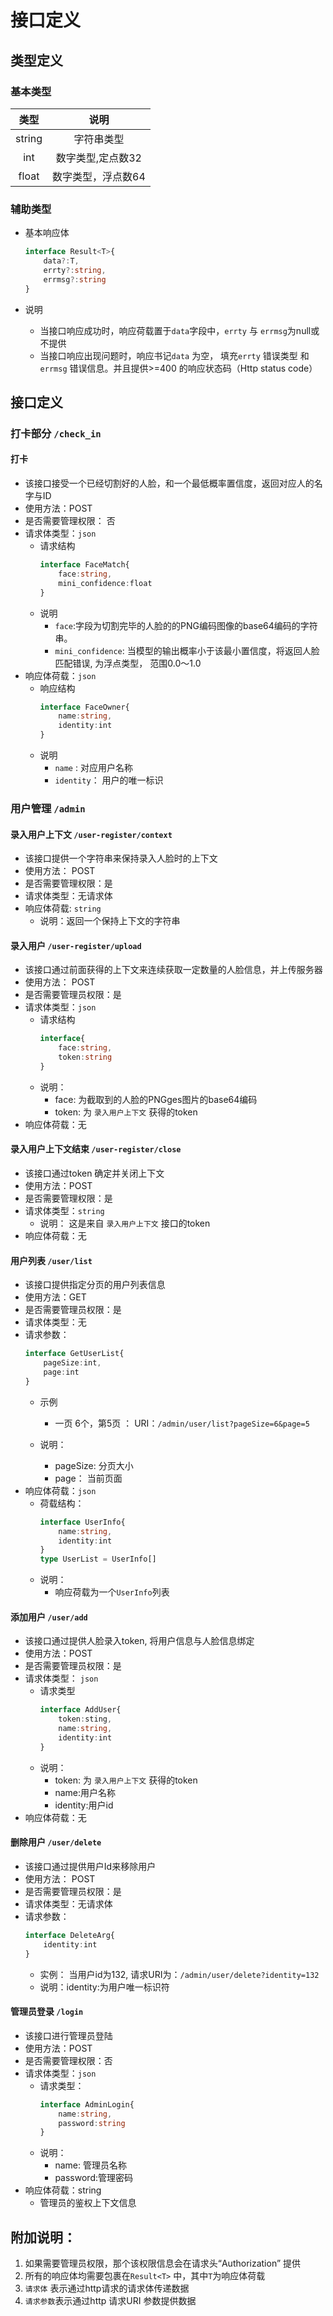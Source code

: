 # 接口定义

## 类型定义

### 基本类型
| 类型 | 说明 |
| :--: | :--: |
| string | 字符串类型 |
| int | 数字类型,定点数32 |
| float | 数字类型，浮点数64 |

### 辅助类型

- 基本响应体

    ```typescript
    interface Result<T>{
        data?:T,
        errty?:string,
        errmsg?:string
    }
    ```
- 说明
    - 当接口响应成功时，响应荷载置于`data`字段中，`errty` 与 `errmsg`为null或不提供
    - 当接口响应出现问题时，响应书记`data` 为空， 填充`errty` 错误类型 和 `errmsg` 错误信息。并且提供>=400 的响应状态码（Http status code）

## 接口定义

### 打卡部分 `/check_in`

#### 打卡
- 该接口接受一个已经切割好的人脸，和一个最低概率置信度，返回对应人的名字与ID
- 使用方法：POST
- 是否需要管理权限： 否
- 请求体类型：`json`
    - 请求结构 
        ```typescript 
        interface FaceMatch{
            face:string,
            mini_confidence:float
        }
        ```
    - 说明
        - `face`:字段为切割完毕的人脸的的PNG编码图像的base64编码的字符串。
        - `mini_confidence`: 当模型的输出概率小于该最小置信度，将返回人脸匹配错误, 为浮点类型， 范围0.0～1.0
- 响应体荷载：`json`
    - 响应结构
        ```typescript
        interface FaceOwner{
            name:string,
            identity:int
        }
        ```
    - 说明
        - `name` : 对应用户名称
        - `identity`： 用户的唯一标识

### 用户管理 `/admin`

#### 录入用户上下文 `/user-register/context`
- 该接口提供一个字符串来保持录入人脸时的上下文
- 使用方法： POST
- 是否需要管理权限：是
- 请求体类型：无请求体
- 响应体荷载: `string`
    - 说明：返回一个保持上下文的字符串

#### 录入用户 `/user-register/upload`
- 该接口通过前面获得的上下文来连续获取一定数量的人脸信息，并上传服务器
- 使用方法： POST
- 是否需要管理员权限：是
- 请求体类型：`json`
    - 请求结构
        ```typescript
        interface{
            face:string,
            token:string
        }
        ```
    - 说明：
        - face: 为截取到的人脸的PNGges图片的base64编码
        - token: 为 `录入用户上下文` 获得的token
- 响应体荷载：无

#### 录入用户上下文结束 `/user-register/close`
- 该接口通过token 确定并关闭上下文
- 使用方法：POST
- 是否需要管理权限：是
- 请求体类型：`string`
    - 说明： 这是来自 `录入用户上下文` 接口的token
- 响应体荷载：无

#### 用户列表 `/user/list`
- 该接口提供指定分页的用户列表信息
- 使用方法：GET
- 是否需要管理员权限：是
- 请求体类型：无
- 请求参数：
    ``` typescript
    interface GetUserList{
        pageSize:int,
        page:int
    }
    ```
    - 示例
        - 一页 6个，第5页 ： URI：`/admin/user/list?pageSize=6&page=5`

    - 说明：
        - pageSize: 分页大小
        - page： 当前页面
- 响应体荷载：`json`
    - 荷载结构：
        ```typescript
        interface UserInfo{
            name:string,
            identity:int
        }
        type UserList = UserInfo[]
        ```
    - 说明：
        - 响应荷载为一个`UserInfo`列表

#### 添加用户 `/user/add`
- 该接口通过提供人脸录入token, 将用户信息与人脸信息绑定
- 使用方法：POST
- 是否需要管理员权限：是
- 请求体类型： `json`
    - 请求类型
        ```typescript
        interface AddUser{
            token:sting,
            name:string,
            identity:int
        }
        ```
    - 说明：
        - token: 为 `录入用户上下文` 获得的token
        - name:用户名称
        - identity:用户id
- 响应体荷载：无

#### 删除用户 `/user/delete`
- 该接口通过提供用户Id来移除用户
- 使用方法： POST
- 是否需要管理员权限：是
- 请求体类型：无请求体
- 请求参数：
    ```typescript
    interface DeleteArg{
        identity:int
    }
    ```
    - 实例： 当用户id为132, 请求URI为：`/admin/user/delete?identity=132`
    - 说明：identity:为用户唯一标识符

#### 管理员登录 `/login`
- 该接口进行管理员登陆
- 使用方法：POST
- 是否需要管理权限：否
- 请求体类型：`json`
    - 请求类型：
        ```typescript
        interface AdminLogin{
            name:string,
            password:string
        }
        ```
    - 说明：
        - name: 管理员名称
        - password:管理密码
- 响应体荷载：string
    - 管理员的鉴权上下文信息


## 附加说明：
1. 如果需要管理员权限，那个该权限信息会在请求头“Authorization” 提供
2. 所有的响应体均需要包裹在`Result<T>` 中，其中`T`为响应体荷载
3. `请求体` 表示通过http请求的请求体传递数据
4. `请求参数`表示通过http 请求URI 参数提供数据